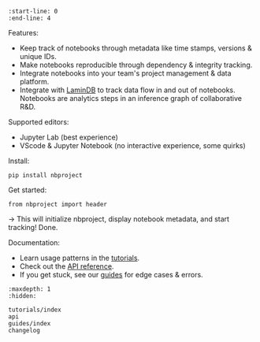 ```{include} ../README.md
:start-line: 0
:end-line: 4
```

Features:

- Keep track of notebooks through metadata like time stamps, versions & unique IDs.
- Make notebooks reproducible through dependency & integrity tracking.
- Integrate notebooks into your team's project management & data platform.
- Integrate with [LaminDB](https://lamin.ai/lamindb) to track data flow in and out of notebooks. Notebooks are analytics steps in an inference graph of collaborative R&D.

Supported editors:

- Jupyter Lab (best experience)
- VScode & Jupyter Notebook (no interactive experience, some quirks)

Install:

```
pip install nbproject
```

Get started:

```
from nbproject import header
```

→ This will initialize nbproject, display notebook metadata, and start tracking! Done.

Documentation:

- Learn usage patterns in the [tutorials](tutorials/index).
- Check out the [API reference](api).
- If you get stuck, see our [guides](guides/index) for edge cases & errors.

```{toctree}
:maxdepth: 1
:hidden:

tutorials/index
api
guides/index
changelog
```
